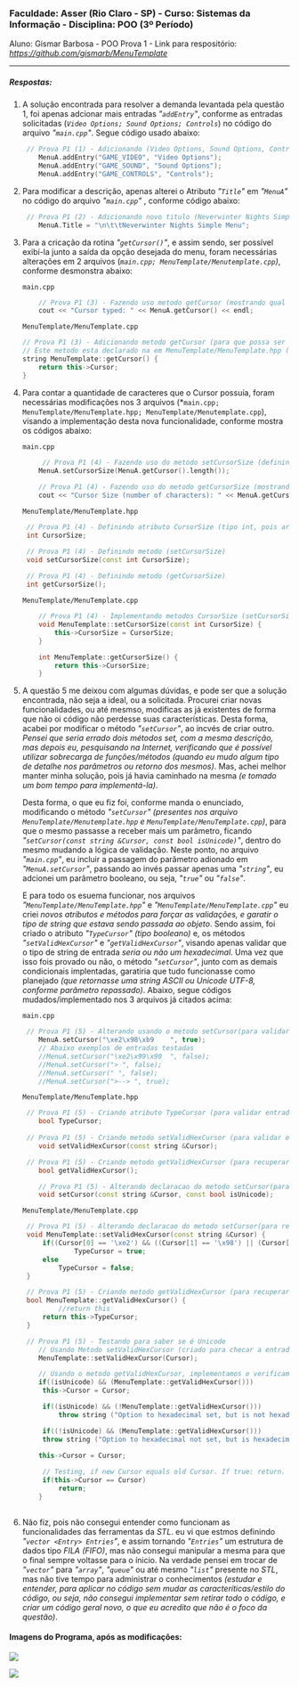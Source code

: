 ### Faculdade: Asser (Rio Claro - SP) - Curso: Sistemas da Informação - Disciplina: POO (3º Período)

Aluno: Gismar Barbosa - POO Prova 1 - Link para respositório: *<https://github.com/gismarb/MenuTemplate>*

------

##### *Respostas:*

1. A solução encontrada para resolver a demanda levantada pela questão 1, foi apenas adcionar mais entradas *"`addEntry`"*, conforme as entradas solicitadas (*`Video Options; Sound Options; Controls`*) no código do arquivo *"`main.cpp`"*. Segue código usado abaixo:

   ```c++
   	// Prova P1 (1) - Adicionando (Video Options, Sound Options, Controls)
       MenuA.addEntry("GAME_VIDEO", "Video Options");
       MenuA.addEntry("GAME_SOUND", "Sound Options");
       MenuA.addEntry("GAME_CONTROLS", "Controls");
   ```

2. Para modificar a descrição, apenas alterei  o Atributo *"`Title`"* em *"`MenuA`"* no código do arquivo *"`main.cpp`"* , conforme código abaixo:

   ```c++
   	// Prova P1 (2) - Adicionando novo titulo (Neverwinter Nights Simple Menu)
       MenuA.Title = "\n\t\tNeverwinter Nights Simple Menu";
   ```

   

3. Para a cricação da rotina *"`getCursor()`"*, e assim sendo, ser possível exibí-la junto a saída da opção desejada do menu, foram necessárias alterações em 2 arquivos (*`main.cpp; MenuTemplate/Menutemplate.cpp`)*, conforme desmonstra abaixo:

   `main.cpp`

   ```c++
       // Prova P1 (3) - Fazendo uso metodo getCursor (mostrando qual foi o cursor 		utilizado)
       cout << "Cursor typed: " << MenuA.getCursor() << endl;
   ```

   `MenuTemplate/MenuTemplate.cpp`

   ```c++
   // Prova P1 (3) - Adicionando metodo getCursor (para que possa ser usada no main.cpp)
   // Este metodo esta declarado na em MenuTemplate/MenuTemplate.hpp (linha 365)
   string MenuTemplate::getCursor() {
       return this->Cursor;
   }
   ```

   

4. Para contar a quantidade de caracteres que o Cursor possuía, foram necessárias modificações nos 3 arquivos (*`main.cpp; MenuTemplate/MenuTemplate.hpp; MenuTemplate/Menutemplate.cpp`), visando a implementação desta nova funcionalidade, conforme mostra os códigos abaixo:

   `main.cpp`

   ```c++
    	// Prova P1 (4) - Fazendo uso do metodo setCursorSize (definindo o tamanho da 		string em funcao de getCursor)
       MenuA.setCursorSize(MenuA.getCursor().length());
       
       // Prova P1 (4) - Fazendo uso do metodo getCursorSize (mostrando tamanho da string)
       cout << "Cursor Size (number of characters): " << MenuA.getCursorSize() << endl;
   ```

   `MenuTemplate/MenuTemplate.hpp`

   ```c++
   	// Prova P1 (4) - Definindo atributo CursorSize (tipo int, pois armazenará o 		tamanho da string)
   	int CursorSize;
   
   	// Prova P1 (4) - Definindo metodo (setCursorSize)
   	void setCursorSize(const int CursorSize);
   	
   	// Prova P1 (4) - Definindo metodo (getCursorSize)
   	int getCursorSize();
   ```

   `MenuTemplate/MenuTemplate.cpp`

   ```c++
       // Prova P1 (4) - Implementando metodos CursorSize (setCursorSize e getCursorSize)
       void MenuTemplate::setCursorSize(const int CursorSize) {
           this->CursorSize = CursorSize;
       }
   
       int MenuTemplate::getCursorSize() {
           return this->CursorSize;
       }
   ```

   

5. A questão 5 me deixou com algumas dúvidas, e pode ser que a solução encontrada, não seja a ideal, ou a solicitada. Procurei criar novas funcionalidades, ou até mesmso, modificas as já existentes de forma que não oi código não perdesse suas características. Desta forma, acabei por modificar o método *"`setCursor`"*, ao incvés de criar outro. *Pensei que seria errado dois métodos set, com a mesma descrição, mas depois eu, pesquisando na Internet, verificando que é possível utilizar sobrecarga de funções/métodos (quando eu mudo algum tipo de detalhe nos parâmetros ou retorno dos mesmos)*. Mas, achei melhor manter minha solução, pois já havia caminhado na mesma *(e tomado um bom tempo para implementá-la)*.

   Desta forma,  o que eu fiz foi, conforme manda o enunciado, modificando o método *"`setCursor`"* *(presentes nos arquivo `MenuTemplate/Menutemplate.hpp` e `MenuTemplate/MenuTemplate.cpp`)*, para que o mesmo passasse a receber mais um parâmetro, ficando  *"`setCursor(const string &Cursor, const bool isUnicode)`"*, dentro do mesmo mudando a lógica de validação. Neste ponto, no arquivo *"`main.cpp`"*, eu incluir a passagem do parâmetro adionado em *"`MenuA.setCursor`"*, passando ao invés passar apenas uma *"`string`"*, eu adcionei um parâmetro booleano, ou seja, *"`true`"* ou *"`false`"*.

   E para todo os esuema funcionar, nos arquivos *"`MenuTemplate/MenuTemplate.hpp`"* e *"`MenuTemplate/MenuTemplate.cpp`"* eu criei *novos atributos e métodos para forçar as validações, e garatir o tipo de string que estava sendo passada ao objeto*. Sendo assim, foi criado o atributo *"`TypeCursor`"* *(tipo booleano)* e, os métodos *"`setValidHexCursor`"* e *"`getValidHexCursor`"*, visando apenas validar que o tipo de string de entrada *seria ou não um hexadecimal*. Uma vez que isso fois provado ou não, o método *"`setCursor`"*, junto com as demais condicionais implentadas, garatiria que tudo funcionasse como planejado *(que retornasse uma string ASCII ou Unicode UTF-8, conforme parâmetro repassado)*. Abaixo, segue códigos mudados/implementado nos 3 arquivos já citados acima:

   `main.cpp`

   ```c++
   	// Prova P1 (5) - Alterando usando o metodo setCursor(para validar se é isUnicode)
       MenuA.setCursor("\xe2\x98\xb9	", true);
       // Abaixo exemplos de entradas testadas
       //MenuA.setCursor("\xe2\x99\x90	", false);
       //MenuA.setCursor("> ", false);
       //MenuA.setCursor(" ", false);
       //MenuA.setCursor(">--> ", true);
   ```

   `MenuTemplate/MenuTemplate.hpp`

   ```c++
   	// Prova P1 (5) - Criando atributo TypeCursor (para validar entradas hexadecimais)
       bool TypeCursor;
       
   	// Prova P1 (5) - Criando metodo setValidHexCursor (para validar entradas 			hexadecimais)
       void setValidHexCursor(const string &Cursor);
   
   	// Prova P1 (5) - Criando metodo getValidHexCursor (para recuperar o retorno da 	validacao)
       bool getValidHexCursor();
   
       // Prova P1 (5) - Alterando declaracao do metodo setCursor(para receber isUnicode)
       void setCursor(const string &Cursor, const bool isUnicode);
   
   ```

   `MenuTemplate/MenuTemplate.cpp`

   ```c++
   	// Prova P1 (5) - Alterando declaracao do metodo setCursor(para receber isUnicode)
   	void MenuTemplate::setValidHexCursor(const string &Cursor) {
       	if((Cursor[0] == '\xe2') && ((Cursor[1] == '\x98') || (Cursor[1] == '\x99'))) 
          		TypeCursor = true;
       	else
           	TypeCursor = false;
   	}
   
   	// Prova P1 (5) - Criando metodo getValidHexCursor (para recuperar o retorno da 	validacao)
   	bool MenuTemplate::getValidHexCursor() {
     		//return this
       	return this->TypeCursor;
   	}
   
   	// Prova P1 (5) - Testando para saber se é Unicode
       // Usando Metodo setValidHexCursor (criado para checar a entrada do hexadecimal)
       MenuTemplate::setValidHexCursor(Cursor);
   
       // Usando o metodo getValidHexCursor, implementamos e verificamos os restornos, 	visando tratar excecoes
       if((isUnicode) && (MenuTemplate::getValidHexCursor()))
       	this->Cursor = Cursor;
   
     	if((isUnicode) && (!MenuTemplate::getValidHexCursor()))
     		throw string ("Option to hexadecimal set, but is not hexadecimal");
   
     	if((!isUnicode) && (MenuTemplate::getValidHexCursor()))
       	throw string ("Option to hexadecimal not set, but is hexadecimal");
           
       this->Cursor = Cursor;
   
      	// Testing, if new Cursor equals old Cursor. If true: return.
       	if(this->Cursor == Cursor)
           	return;
       }
      
   ```

   

6. Não fiz, pois não consegui entender como funcionam as funcionalidades das ferramentas da *STL*. eu vi que estmos definindo *"`vector <Entry> Entries`"*, e assim tornando *"`Entries`"* um estrutura de dados tipo *FILA (FIFO)*, mas não consegui manipular a mesma para que o final sempre voltasse para o ínicio. Na verdade pensei em trocar de *"`vector`"* para *"`array`"*, *"`queue`"* ou até mesmo *"`list`"* presente no *STL*, mas não tive tempo para administrar o conhecimentos *(estudar e entender, para aplicar no código sem mudar as caracteríticas/estilo do código, ou seja, não consegui implementar sem retirar todo o código, e criar um código geral novo, o que eu acredito que não é o foco da questão)*.

#### Imagens do Programa, após as modificações:

![](/home/gismar/Asser/SI/3_Semestre/Programacao_Orientada_Objetos/MenuTemplate/tela1.png)



![](/home/gismar/Asser/SI/3_Semestre/Programacao_Orientada_Objetos/MenuTemplate/tela2.png)




